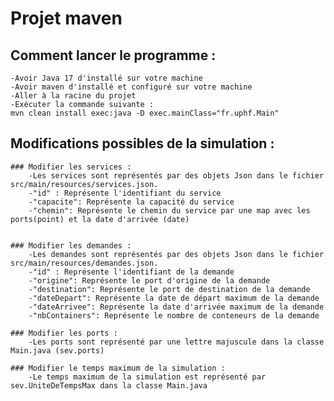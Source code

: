 # Projet maven

## Comment lancer le programme :
    -Avoir Java 17 d'installé sur votre machine
    -Avoir maven d'installé et configuré sur votre machine
    -Aller à la racine du projet
    -Exécuter la commande suivante :
    mvn clean install exec:java -D exec.mainClass="fr.uphf.Main"


## Modifications possibles de la simulation :
    ### Modifier les services :  
        -Les services sont représentés par des objets Json dans le fichier src/main/resources/services.json.
        -"id" : Représente l'identifiant du service
        -"capacite": Représente la capacité du service
        -"chemin": Représente le chemin du service par une map avec les ports(point) et la date d'arrivée (date)


    ### Modifier les demandes :
        -Les demandes sont représentés par des objets Json dans le fichier src/main/resources/demandes.json.
        -"id" : Représente l'identifiant de la demande
        -"origine": Représente le port d'origine de la demande
        -"destination": Représente le port de destination de la demande
        -"dateDepart": Représente la date de départ maximum de la demande
        -"dateArrivee": Représente la date d'arrivée maximum de la demande
        -"nbContainers": Représente le nombre de conteneurs de la demande

    ### Modifier les ports :
        -Les ports sont représenté par une lettre majuscule dans la classe Main.java (sev.ports)

    ### Modifier le temps maximum de la simulation :
        -Le temps maximum de la simulation est représenté par sev.UniteDeTempsMax dans la classe Main.java
